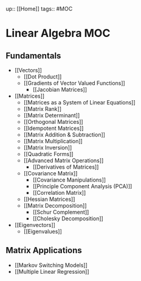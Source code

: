 up:: [[Home]]
tags:: #MOC 
# Linear Algebra MOC
## Fundamentals
- [[Vectors]]
	- [[Dot Product]] 
	- [[Gradients of Vector Valued Functions]]
		- [[Jacobian Matrices]]
- [[Matrices]]
	- [[Matrices as a System of Linear Equations]]
	- [[Matrix Rank]]
	- [[Matrix Determinant]]
	- [[Orthogonal Matrices]]
	- [[Idempotent Matrices]]
	- [[Matrix Addition & Subtraction]]
	- [[Matrix Multiplication]]
	- [[Matrix Inversion]]
	- [[Quadratic Forms]]  
	- [[Advanced Matrix Operations]]
		- [[Derivatives of Matrices]]
	- [[Covariance Matrix]]
		- [[Covariance Manipulations]]
		- [[Principle Component Analysis (PCA)]]
		- [[Correlation Matrix]]
	- [[Hessian Matrices]]
	- [[Matrix Decomposition]]
		- [[Schur Complement]] 
		- [[Cholesky Decomposition]]
- [[Eigenvectors]]
	- [[Eigenvalues]]
## Matrix Applications
- [[Markov Switching Models]]
- [[Multiple Linear Regression]]
